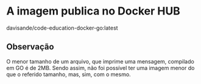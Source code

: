 # A imagem publica no Docker HUB
davisande/code-education-docker-go:latest


## Observação
O menor tamanho de um arquivo, que imprime uma mensagem, compilado em GO é de 2MB. Sendo assim, não foi possível ter uma imagem menor do que o referido tamanho, mas, sim, com o mesmo.